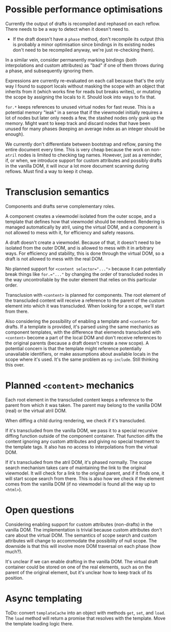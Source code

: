 # Possible performance optimisations

Currently the output of drafts is recompiled and rephased on each reflow. There
needs to be a way to detect when it doesn't need to.
* If the draft doesn't have a `phase` method, don't recompile its output (this
  is probably a minor optimisation since bindings in its existing nodes don't
  need to be recompiled anyway, we're just re-checking them).

In a similar vein, consider permanently marking bindings (both interpolations
and custom attributes) as "bad" if one of them throws during a phase, and
subsequently ignoring them.

Expressions are currently re-evaluated on each call because that's the only way
I found to support locals without masking the scope with an object that inherits
from it (which works fine for reads but breaks writes), or mutating the scope by
assigning the locals to it. Should look into ways to fix that.

`for.*` keeps references to unused virtual nodes for fast reuse. This is a
potential memory "leak" in a sense that if the viewmodel initially requires a
lot of nodes but later only needs a few, the stashed nodes only gunk up the
memory. Might want to keep track and discard nodes that have been unused for
many phases (keeping an average index as an integer should be enough).

We currently don't differentiate between bootstrap and reflow, parsing the
entire document every time. This is very cheap because the work on non-`atril`
nodes is limited to checking tag names. However, just as a reminder, if, or
when, we introduce support for custom attributes and possibly drafts in the
vanilla DOM, it will incur a lot more document scanning during reflows. Must
find a way to keep it cheap.

# Transclusion semantics

Components and drafts serve complementary roles.

A component creates a viewmodel isolated from the outer scope, and a template
that defines how that viewmodel should be rendered. Rendering is managed
automatically by atril, using the virtual DOM, and a component is not allowed
to mess with it, for efficiency and safety reasons.

A draft doesn't create a viewmodel. Because of that, it doesn't need to be
isolated from the outer DOM, and is allowed to mess with it in arbitrary ways.
For efficiency and stability, this is done through the virtual DOM, so a draft is
not allowed to mess with the real DOM.

No planned support for `<content selector="...">` because it can potentially
break things like `for.="..."` by changing the order of transcluded nodes in the
way uncontrollable by the outer element that relies on this particular order.

Transclusion with `<content>` is planned for components. The root element of the
transcluded content will receive a reference to the parent of the custom element
into which it was transcluded. When looking for a scope, we'll start from there.

Also considering the possibility of enabling a template and `<content>` for
drafts. If a template is provided, it's parsed using the same mechanics as
component templates, with the difference that elemends transcluded with
`<content>` become a part of the local DOM and don't receive references to the
original parents (because a draft doesn't create a new scope). A potential
concern is that the template might reference potentially unavailable
identifiers, or make assumptions about available locals in the scope where it's
used. It's the same problem as `ng-include`. Still thinking this over.

# Planned `<content>` mechanics

Each root element in the transcluded content keeps a reference to the parent
from which it was taken. The parent may belong to the vanilla DOM (real) or the
virtual atril DOM.

When diffing a child during rendering, we check if it's transcluded.

If it's transcluded from the vanilla DOM, we pass it to a special recursive
diffing function outside of the component container. That function diffs the
content ignoring any custom attributes and giving no special treatment to the
template tags. It also has no access to interpolations from the virtual DOM.

If it's transcluded from the atril DOM, it's phased normally. The scope search
mechanism takes care of maintaining the link to the original viewmodel. It will
check for a link to the original parent, and if it finds one, it will start
scope search from there. This is also how we check if the element comes from the
vanilla DOM (if no viewmodel is found all the way up to `<html>`).

# Open questions

Considering enabling support for custom attributes (non-drafts) in the vanilla
DOM. The implementation is trivial because custom attributes don't care about
the virtual DOM. The semantics of scope search and custom attributes will change
to accommodate the possibility of null scope. The downside is that this will
involve more DOM traversal on each phase (how much?).

It's unclear if we can enable drafting in the vanilla DOM. The virtual draft
container could be stored on one of the real elements, such as on the parent of
the original element, but it's unclear how to keep track of its position.

# Async templating

ToDo: convert `templateCache` into an object with methods `get`, `set`, and
`load`. The `load` method will return a promise that resolves with the template.
Move the template loading logic there.

<!--
When a ComponentContainer is instantiated, and subsequently during each phase,
it checks own `compiled` status. If found, template retrieval/compilation is
skipped and the normal phase is executed. If not, it tries to find a template
for the component. The algorithm goes as follows. If template retrieval fails at
any point, the `phase` method for the given component container is erased.

* Check for own `loadingTemplate` indicator (see below). If found, skip the phase.
* Check for static template property on VM class. Found?
  * If string, set own `compiled` to true, compile, and run the phase.
  * If promise, set it to:
    * On success: if string, store the template on the container, set own
      `compiled` state (intentionally before compilation to avoid repeated
      failures if compilation fails), and compile. If not a string, warn the
      user and erase the `phase` method.
    * On failure: erase the `phase` method.
    * Don't run a phase after it's resolved (zone should reflow automatically).
    * Don't bother storing the state globally for the class.
    * Don't keep a reference to the promise. Use a boolean progress indicator.
      On success or fail, set it to false.
* Check for string template url on VM class. Found?
  * Check if the global template store has a string value for this url.
    * If found, set own `compiled` state, compile, and run the phase. Skip the
      rest of this algorithm.
    * If not found, check if it's registered among failed urls. If yes, erase
      own `phase` method. If not, try to retrieve it by url (see below).
  * Set the xhr callback to:
    * On success: check content-type. If it's application/json, try to decode
      it. The result must be a string. If decoding fails, follow the failure
      algorithm (see below). If it succeeds, follow the success algorithm (see
      below). If it's text/plain or text/html, follow the success algorithm (see
      below). Otherwise follow the failure algorithm.
      * Failure algorithm: warn the user, mark the url as failed, and erase own
        `phase` method.
      * Success algorithm: mark own `compiled` state and compile. Don't run
        a phase, zone should reflow automatically.
* If not a static string, not a promise, and no template URL, use '' and the
  normal success handler.
 -->